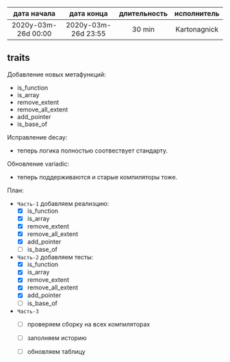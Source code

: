 
| дата начала         |   дата конца        | длительность | исполнитель  |
|:-------------------:|:-------------------:|:------------:|:------------:|
| 2020y-03m-26d 00:00 | 2020y-03m-26d 23:55 | 30 min       | Kartonagnick |

traits
---

Добавление новых метафункций:  
  - is_function  
  - is_array  
  - remove_extent  
  - remove_all_extent  
  - add_pointer  
  - is_base_of  

Исправление decay:  
  - теперь логика полностью соотвествует стандарту.  

Обновление variadic:  
  - теперь поддерживаются и старые компиляторы тоже.  

План:  
  - `Часть-1`  добавляем реализцию:  
    - [x] is_function  
    - [x] is_array  
    - [x] remove_extent  
    - [x] remove_all_extent  
    - [x] add_pointer  
    - [ ] is_base_of  
  - `Часть-2` добавляем тесты:  
    - [x] is_function  
    - [x] is_array  
    - [x] remove_extent  
    - [x] remove_all_extent  
    - [x] add_pointer  
    - [ ] is_base_of  
  - `Часть-3`
    - [ ] проверяем сборку на всех компиляторах  
    - [ ] заполняем историю  
    - [ ] обновляем таблицу  



